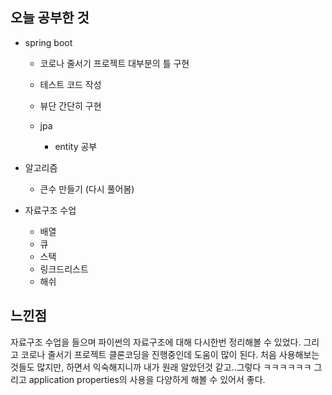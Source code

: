 ## 오늘 공부한 것

- spring boot
    - 코로나 줄서기 프로젝트 대부분의 틀 구현
    - 테스트 코드 작성
    - 뷰단 간단히 구현
    
    - jpa
        - entity 공부

- 알고리즘
    - 큰수 만들기 (다시 풀어봄)

- 자료구조 수업
    - 배열
    - 큐
    - 스택
    - 링크드리스트
    - 해쉬



## 느낀점

자료구조 수업을 들으며 파이썬의 자료구조에 대해 다시한번 정리해볼 수 있었다. 그리고 코로나 줄서기 프로젝트 클론코딩을 진행중인데 도움이 많이 된다. 처음    사용해보는 것들도 많지만, 하면서 익숙해지니까 내가 원래 알았던것 같고..그렇다 ㅋㅋㅋㅋㅋㅋ 그리고 application properties의 사용을 다양하게 해볼 수 있어서 좋다. 
